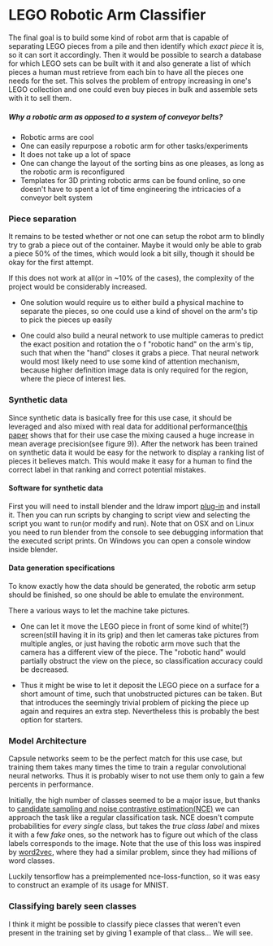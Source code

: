 
# LEGO Robotic Arm Classifier

The final goal is to build some kind of robot arm that is capable of separating LEGO pieces from a pile and then identify which *exact piece* it is, so it can sort it accordingly. Then it would be possible to search a database for which LEGO sets can be built with it and also generate a list of which pieces a human must retrieve from each bin to have all the pieces one needs for the set. This solves the problem of entropy increasing in one's LEGO collection and one could even buy pieces in bulk and assemble sets with it to sell them.

##### Why a robotic arm as opposed to a system of conveyor belts?

* Robotic arms are cool
* One can easily repurpose a robotic arm for other tasks/experiments
* It does not take up a lot of space
* One can change the layout of the sorting bins as one pleases, as long as the robotic arm is reconfigured
* Templates for 3D printing robotic arms can be found online, so one doesn't have to spent a lot of time engineering the intricacies of a conveyor belt system

### Piece separation

It remains to be tested whether or not one can setup the robot arm to blindly try to grab a piece out of the container. Maybe it would only be able to grab a piece 50% of the times, which would look a bit silly, though it should be okay for the first attempt.

If this does not work at all(or in ~10% of the cases), the complexity of the project would be considerably increased.

* One solution would require us to either build a physical machine to separate the pieces, so one could use a kind of shovel on the arm's tip to pick the pieces up easily

* One could also build a neural network to use multiple cameras to predict the exact position and rotation the o f "robotic hand" on the arm's tip, such that when the "hand" closes it grabs a piece. That neural network would most likely need to use some kind of attention mechanism, because higher definition image data is only required for the region, where the piece of interest lies.

### Synthetic data

Since synthetic data is basically free for this use case, it should be leveraged and also mixed with real data for additional performance([this paper](https://arxiv.org/abs/1706.06782) shows that for their use case the mixing caused a huge increase in mean average precision(see figure 9)). After the network has been trained on synthetic data it would be easy for the network to display a ranking list of pieces it believes match. This would make it easy for a human to find the correct label in that ranking and correct potential mistakes.

#### Software for synthetic data

First you will need to install blender and the ldraw import [plug-in](https://github.com/TobyLobster/ImportLDraw) and install it. Then you can run scripts by changing to script view and selecting the script you want to run(or modify and run). Note that on OSX and on Linux you need to run blender from the console to see debugging information that the executed script prints. On Windows you can open a console window inside blender.

#### Data generation specifications

To know exactly how the data should be generated, the robotic arm setup should be finished, so one should be able to emulate the environment.

There a various ways to let the machine take pictures.
* One can let it move the LEGO piece in front of some kind of white(?) screen(still having it in its grip) and then let cameras take pictures from multiple angles, or just having the robotic arm move such that the camera has a different view of the piece. The "robotic hand" would partially obstruct the view on the piece, so classification accuracy could be decreased.

* Thus it might be wise to let it deposit the LEGO piece on a surface for a short amount of time, such that unobstructed pictures can be taken. But that introduces the seemingly trivial problem of picking the piece up again and requires an extra step. Nevertheless this is probably the best option for starters.


### Model Architecture

Capsule networks seem to be the perfect match for this use case, but training them takes many times the time to train a regular convolutional neural networks. Thus it is probably wiser to not use them only to gain a few percents in performance.

Initially, the high number of classes seemed to be a major issue, but thanks to [candidate sampling and noise contrastive estimation(NCE)](https://www.tensorflow.org/extras/candidate_sampling.pdf) we can approach the task like a regular classification task. NCE doesn't compute probabilities for *every single* class, but takes the *true class label* and mixes it with a few *fake* ones, so the network has to figure out which of the class labels corresponds to the image. Note that the use of this loss was inspired by [word2vec](https://www.tensorflow.org/tutorials/word2vec), where they had a similar problem, since they had millions of word classes.

Luckily tensorflow has a preimplemented nce-loss-function, so it was easy to construct an example of its usage for MNIST.

### Classifying barely seen classes

I think it might be possible to classify piece classes that weren't even present in the training set by giving 1 example of that class... We will see.

